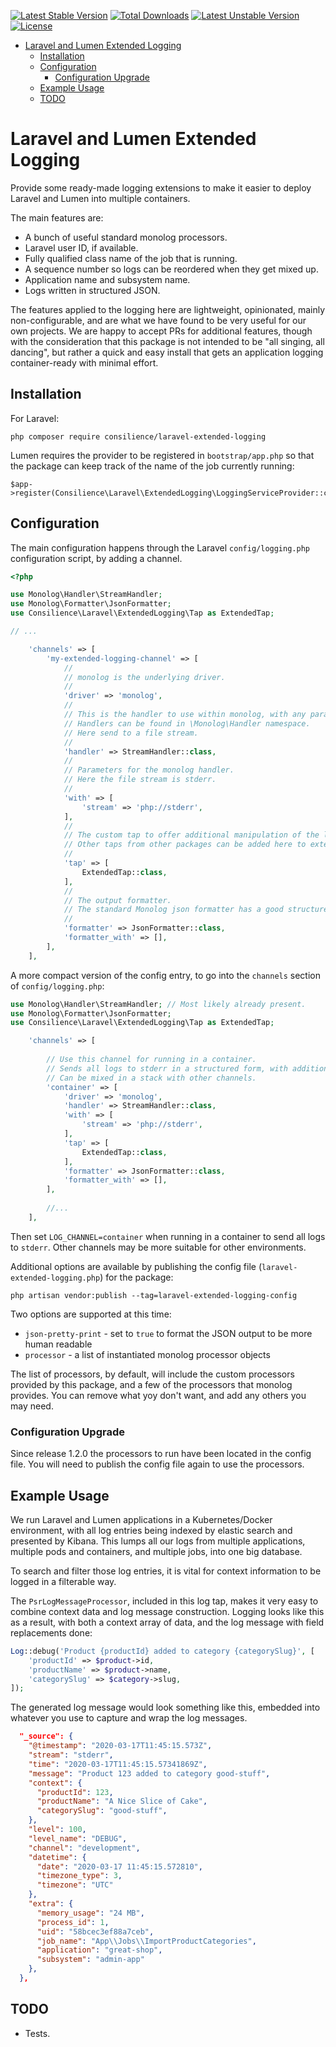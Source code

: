 [![Latest Stable Version](https://poser.pugx.org/consilience/laravel-extended-logging/v/stable)](https://packagist.org/packages/consilience/laravel-extended-logging)
[![Total Downloads](https://poser.pugx.org/consilience/laravel-extended-logging/downloads)](https://packagist.org/packages/consilience/laravel-extended-logging)
[![Latest Unstable Version](https://poser.pugx.org/consilience/laravel-extended-logging/v/unstable)](https://packagist.org/packages/consilience/laravel-extended-logging)
[![License](https://poser.pugx.org/consilience/laravel-extended-logging/license)](https://packagist.org/packages/consilience/laravel-extended-logging)

<!-- TOC -->

- [Laravel and Lumen Extended Logging](#laravel-and-lumen-extended-logging)
    - [Installation](#installation)
    - [Configuration](#configuration)
        - [Configuration Upgrade](#configuration-upgrade)
    - [Example Usage](#example-usage)
    - [TODO](#todo)

<!-- /TOC -->

# Laravel and Lumen Extended Logging

Provide some ready-made logging extensions to make it easier to deploy
Laravel and Lumen into multiple containers.

The main features are:

* A bunch of useful standard monolog processors.
* Laravel user ID, if available.
* Fully qualified class name of the job that is running.
* A sequence number so logs can be reordered when they get mixed up.
* Application name and subsystem name.
* Logs written in structured JSON.

The features applied to the logging here are lightweight, opinionated, mainly non-configurable,
and are what we have found to be very useful for our own projects.
We are happy to accept PRs for additional features, though with the consideration that this
package is not intended to be "all singing, all dancing", but rather a quick and easy install
that gets an application logging container-ready with minimal effort.

## Installation

For Laravel:

    php composer require consilience/laravel-extended-logging

Lumen requires the provider to be registered in `bootstrap/app.php` so that the
package can keep track of the name of the job currently running:

    $app->register(Consilience\Laravel\ExtendedLogging\LoggingServiceProvider::class);

## Configuration

The main configuration happens through the Laravel `config/logging.php`
configuration script, by adding a channel.

```php
<?php

use Monolog\Handler\StreamHandler;
use Monolog\Formatter\JsonFormatter;
use Consilience\Laravel\ExtendedLogging\Tap as ExtendedTap;

// ...

    'channels' => [
        'my-extended-logging-channel' => [
            //
            // monolog is the underlying driver.
            //
            'driver' => 'monolog',
            //
            // This is the handler to use within monolog, with any parameters to configure it.
            // Handlers can be found in \Monolog\Handler namespace.
            // Here send to a file stream.
            //
            'handler' => StreamHandler::class,
            //
            // Parameters for the monolog handler.
            // Here the file stream is stderr.
            //
            'with' => [
                'stream' => 'php://stderr',
            ],
            //
            // The custom tap to offer additional manipulation of the log output.
            // Other taps from other packages can be added here to extend further.
            //
            'tap' => [
                ExtendedTap::class,
            ],
            //
            // The output formatter.
            // The standard Monolog json formatter has a good structure that is easy to parse.
            //
            'formatter' => JsonFormatter::class,
            'formatter_with' => [],
        ],
    ],
```

A more compact version of the config entry, to go into the `channels` section of `config/logging.php`:

```php
use Monolog\Handler\StreamHandler; // Most likely already present.
use Monolog\Formatter\JsonFormatter;
use Consilience\Laravel\ExtendedLogging\Tap as ExtendedTap;
```

```php
    'channels' => [
    
        // Use this channel for running in a container.
        // Sends all logs to stderr in a structured form, with additional metadata.
        // Can be mixed in a stack with other channels.
        'container' => [
            'driver' => 'monolog',
            'handler' => StreamHandler::class,
            'with' => [
                'stream' => 'php://stderr',
            ],
            'tap' => [
                ExtendedTap::class,
            ],
            'formatter' => JsonFormatter::class,
            'formatter_with' => [],
        ],
        
        //...
    ],
```

Then set `LOG_CHANNEL=container` when running in a container to send all logs to `stderr`.
Other channels may be more suitable for other environments.

Additional options are available by publishing the config file (`laravel-extended-logging.php`)
for the package:

    php artisan vendor:publish --tag=laravel-extended-logging-config

Two options are supported at this time:

* `json-pretty-print` - set to `true` to format the JSON output to be more human readable
* `processor` - a list of instantiated monolog processor objects

The list of processors, by default, will include the custom processors provided by this
package, and a few of the processors that monolog provides.
You can remove what yoy don't want, and add any others you may need.

### Configuration Upgrade

Since release 1.2.0 the processors to run have been located in the config file.
You will need to publish the config file again to use the processors.

## Example Usage

We run Laravel and Lumen applications in a Kubernetes/Docker environment,
with all log entries being indexed by elastic search and presented by Kibana.
This lumps all our logs from multiple applications, multiple pods and containers,
and multiple jobs, into one big database.

To search and filter those log entries, it is vital for context information to
be logged in a filterable way.

The `PsrLogMessageProcessor`, included in this log tap, makes it very easy to combine
context data and log message construction.
Logging looks like this as a result, with both a context array of data, and the log
message with field replacements done:

```php
Log::debug('Product {productId} added to category {categorySlug}', [
    'productId' => $product->id,
    'productName' => $product->name,
    'categorySlug' => $category->slug,
]);
```

The generated log message would look something like this, embedded into
whatever you use to capture and wrap the log messages.

```json
  "_source": {
    "@timestamp": "2020-03-17T11:45:15.573Z",
    "stream": "stderr",
    "time": "2020-03-17T11:45:15.57341869Z",
    "message": "Product 123 added to category good-stuff",
    "context": {
      "productId": 123,
      "productName": "A Nice Slice of Cake",
      "categorySlug": "good-stuff",
    },
    "level": 100,
    "level_name": "DEBUG",
    "channel": "development",
    "datetime": {
      "date": "2020-03-17 11:45:15.572810",
      "timezone_type": 3,
      "timezone": "UTC"
    },
    "extra": {
      "memory_usage": "24 MB",
      "process_id": 1,
      "uid": "58bcec3ef88a7ceb",
      "job_name": "App\\Jobs\\ImportProductCategories",
      "application": "great-shop",
      "subsystem": "admin-app"
    },
  },
```    

## TODO

* Tests.
